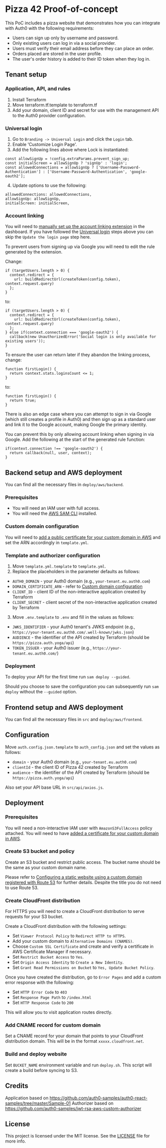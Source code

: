 # Pizza 42 Proof-of-concept

This PoC includes a pizza website that demonstrates how you can integrate with Auth0 with the following requirements:

* Users can sign up only by username and password.
* Only existing users can log in via a social provider.
* Users must verify their email address before they can place an order.
* Orders placed are stored in the user profile.
* The user's order history is added to their ID token when they log in.

## Tenant setup

### Application, API, and rules

1. Install Terraform
2. Move terraform.tf.template to terraform.tf
3. Add your domain, client ID and secret for use with the management API to the Auth0 provider configuration.

### Universal login

1. Go to `Branding -> Universal Login` and click the `Login` tab.
2. Enable 'Customize Login Page'.
3. Add the following lines above where Lock is instantiated:
   
```
const allowSignUp = !config.extraParams.prevent_sign_up;
const initialScreen = allowSignUp ? 'signUp' : 'login';
const allowedConnections = allowSignUp ? ['Username-Password-Authentication'] : ['Username-Password-Authentication', 'google-oauth2'];
```

4. Update options to use the following:

```
allowedConnections: allowedConnections,
allowSignUp: allowSignUp,
initialScreen: initialScreen,
```

### Account linking

You will need to [manually set up the account linking extension](https://auth0.com/docs/extensions/account-link-extension) in the dashboard. If you have followed the [Universal login](#universal-login) steps above you can skip the `Update the login page` step here.

To prevent users from signing up via Google you will need to edit the rule generated by the extension.

Change:

```
if (targetUsers.length > 0) {
  context.redirect = {
    url: buildRedirectUrl(createToken(config.token), context.request.query)
  };
}
```

to:

```
if (targetUsers.length > 0) {
  context.redirect = {
    url: buildRedirectUrl(createToken(config.token), context.request.query)
  };
} else if(context.connection === 'google-oauth2') {
  callback(new UnauthorizedError('Social login is only available for existing users'));
}
```


To ensure the user can return later if they abandon the linking process, change:

```
function firstLogin() {
  return context.stats.loginsCount <= 1;
}
```

to:

```
function firstLogin() {
  return true;
}
```

There is also an edge case where you can attempt to sign in via Google (which still creates a profile in Auth0) and then sign up as a standard user and link it to the Google account, making Google the primary identity. 

You can prevent this by only allowing account linking when signing in via Google. Add the following at the start of the generated rule function:

```
if(context.connection !== 'google-oauth2') {
  return callback(null, user, context);  
}
```

## Backend setup and AWS deployment

You can find all the necessary files in `deploy/aws/backend`.

### Prerequisites

* You will need an IAM user with full access.
* You will need the [AWS SAM CLI](https://docs.aws.amazon.com/serverless-application-model/latest/developerguide/serverless-sam-cli-install.html) installed.

### Custom domain configuration

You will need to [add a public certificate for your custom domain in AWS](https://docs.aws.amazon.com/acm/latest/userguide/gs-acm-request-public.html) and set the ARN accordingly in `template.yml`.

### Template and authorizer configuration

1. Move `template.yml.template` to `template.yml`.
2. Replace the placeholders in the parameter defaults as follows:

* `AUTH0_DOMAIN` - your Auth0 domain (e.g., `your-tenant.eu.auth0.com`)
* `DOMAIN_CERTIFICATE_ARN` - refer to [Custom domain configuration](#custom-domain-configuration)
* `CLIENT_ID` - client ID of the non-interactive application created by Terraform
* `CLIENT_SECRET` - client secret of the non-interactive application created by Terraform

3. Move `.env.template` to `.env` and fill in the values as follows:

* `JWKS_IDENTIFIER` - your Auth0 tenant's JWKS endpoint (e.g., `https://your-tenant.eu.auth0.com/.well-known/jwks.json`)
* `AUDIENCE` - the identifier of the API created by Terraform (should be `https://pizza.auth.yoga/api`)
* `TOKEN_ISSUER` - your Auth0 issuer (e.g., `https://your-tenant.eu.auth0.com/`)

### Deployment

To deploy your API for the first time run `sam deploy --guided`.

Should you choose to save the configuration you can subsequently run `sam deploy` without the `--guided` option.

## Frontend setup and AWS deployment

You can find all the necessary files in `src` and `deploy/aws/frontend`.

## Configuration

Move `auth.config.json.template` to `auth_config.json` and set the values as follows:

* `domain` - your Auth0 domain (e.g., `your-tenant.eu.auth0.com`)
* `clientId` - the client ID of Pizza 42 created by Terraform
* `audience` - the identifier of the API created by Terraform (should be `https://pizza.auth.yoga/api`)

Also set your API base URL in `src/api/axios.js`.

## Deployment

### Prerequisites

You will need a non-interactive IAM user with `AmazonS3FullAccess` policy attached.
You will need to have [added a certificate for your custom domain in AWS](https://docs.aws.amazon.com/acm/latest/userguide/gs-acm-request-public.html).

### Create S3 bucket and policy
Create an S3 bucket and restrict public access. The bucket name should be the same as your custom domain name.

Please refer to [Configuring a static website using a custom domain registered with Route 53](https://docs.aws.amazon.com/AmazonS3/latest/userguide/website-hosting-custom-domain-walkthrough.html) for further details. Despite the title you do not need to use Route 53.

### Create CloudFront distribution

For HTTPS you will need to create a CloudFront distribution to serve requests for your S3 bucket.

Create a CloudFront distribution with the following settings:

* Set `Viewer Protocol Policy` to `Redirect HTTP to HTTPS`.
* Add your custom domain to `Alternative Domains (CNAMES)`.
* Choose `Custom SSL Certificate` and create and verify a certificate in AWS Certificate Manager if necessary.
* Set `Restrict Bucket Access` to `Yes`.
* Set `Origin Access Identity` to `Create a New Identity`.
* Set `Grant Read Permissions on Bucket` to `Yes, Update Bucket Policy`.

Once you have created the distribution, go to `Error Pages` and add a custom error response with the following:

* Set `HTTP Error Code`  to `403`
* Set `Response Page Path` to `/index.html`
* Set `HTTP Response Code` to `200`

This will allow you to visit application routes directly.
  
### Add CNAME record for custom domain
Set a CNAME record for your domain that points to your CloudFront distribution domain. This will be in the format `xxxxx.cloudfront.net`.

### Build and deploy website
Set `BUCKET_NAME` environment variable and run `deploy.sh`. This script will create a build before syncing to S3.

## Credits

Application based on https://github.com/auth0-samples/auth0-react-samples/tree/master/Sample-01
Authorizer based on https://github.com/auth0-samples/jwt-rsa-aws-custom-authorizer

## License

This project is licensed under the MIT license. See the [LICENSE](../LICENSE) file for more info.
